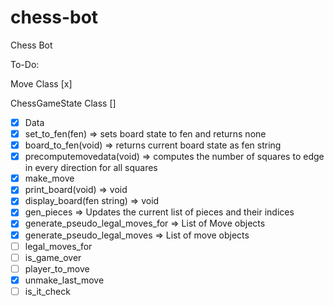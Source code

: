 # chess-bot
Chess Bot

To-Do:

Move Class [x]

ChessGameState Class []
- [x] Data
- [x] set_to_fen(fen) => sets board state to fen and returns none
- [x] board_to_fen(void) => returns current board state as fen string
- [x] precomputemovedata(void) => computes the number of squares to edge in every direction for all squares
- [x] make_move
- [x] print_board(void) => void
- [x] display_board(fen string) => void
- [x] gen_pieces => Updates the current list of pieces and their indices
- [x] generate_pseudo_legal_moves_for => List of Move objects
- [x] generate_pseudo_legal_moves => List of move objects
- [ ] legal_moves_for
- [ ] is_game_over
- [ ] player_to_move
- [x] unmake_last_move
- [ ] is_it_check